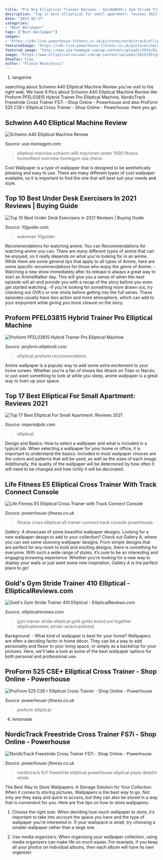 ```yaml
---
title: "Pro Nrg Elliptical Trainer Reviews - Gold&#039;s Gym Stride Trainer 410 Elliptical"
description: "Top 17 best elliptical for small apartment: reviews 2021"
date: "2022-02-17"
categories:
- "Best Wallpaper"
tags: ["Best Wallpaper"]
images:
- "https://cdn-live.powerhouse-fitness.co.uk/pictures/nordictrack/elliptical_cross_trainers/CVET4866/heroes_auto-adjustable_half_md@2x_1600.jpg"
featuredImage: "https://cdn-live.powerhouse-fitness.co.uk/pictures/nordictrack/elliptical_cross_trainers/CVET4866/heroes_auto-adjustable_half_md@2x_1600.jpg"
featured_image: "http://www.usa-homegym.com/wp-content/uploads/2014/01/SchwinnA40EllipticalMachine-6.jpg"
image: "https://www.ellipticalreviews.com/wp-content/uploads/2015/05/goldsgym410.jpg"
ShowToc: true
author: "Flavie Macejkovic"
---
```



1. tangerine 

	

		
searching about Schwinn A40 Elliptical Machine Review you've visit to the right web. We have 8 Pics about Schwinn A40 Elliptical Machine Review like Proform PFEL03815 Hybrid Trainer Pro Elliptical Machine, NordicTrack Freestride Cross Trainer FS7i - Shop Online - Powerhouse and also ProForm 525 CSE+ Elliptical Cross Trainer - Shop Online - Powerhouse. Here you go:
		
    
## Schwinn A40 Elliptical Machine Review

<img loading=lazy src="http://www.usa-homegym.com/wp-content/uploads/2014/01/SchwinnA40EllipticalMachine-6.jpg" onerror="this.onerror=null;this.src='https://tse2.mm.bing.net/th?id=OIP.awlTYzWjB5Dot_ngcRfG9gHaJM&amp;pid=15.1';" alt="Schwinn A40 Elliptical Machine Review">

_Source: usa-homegym.com_

>elliptical machine schwinn a40 machines under 1000 fitness homesfeed overview homegym usa check. 

	

Cool Wallpaper is a type of wallpaper that is designed to be aesthetically pleasing and easy to use. There are many different types of cool wallpaper available, so it is important to find the one that will best suit your needs and style.

    
## Top 10 Best Under Desk Exercisers In 2021 Reviews | Buying Guide

<img loading=lazy src="https://www.10guider.com/wp-content/uploads/2020/05/10.-Wakeman-Portable-Indoor-Under-Desk-Exercise-Machine-Bike.jpg" onerror="this.onerror=null;this.src='https://tse3.mm.bing.net/th?id=OIP.6-XmQgCwjPPXPHG6-mD1EgHaHa&amp;pid=15.1';" alt="Top 10 Best Under Desk Exercisers in 2021 Reviews | Buying Guide">

_Source: 10guider.com_

>wakeman 10guider. 

	

Recommendations for watching anime: You can
Recommendations for watching anime you can. There are many different types of anime that can be enjoyed, so it really depends on what you're looking for in an anime. While there are some general tips that apply to all types of Anime, here are some specific recommendations for those who enjoy the genre of Anime: 
-Watching a new show immediately after its release is always a great way to start an AnimeWalker day. This will give you a sense of when the next episode will air and provide you with a recap of the story before you even get started watching. 
-If you're looking for something more drawn out, try checking out OVA's or one-shots before getting into the full series. These episodes usually have less action and more atmosphere, which can add to your enjoyment while giving you more closure on the story.

    
## Proform PFEL03815 Hybrid Trainer Pro Elliptical Machine

<img loading=lazy src="http://images.ellipticali.com/l-m/pfel03815-hybrid-trainer-pro-elliptical-machine-silver-v-2909138734.jpg" onerror="this.onerror=null;this.src='https://tse4.mm.bing.net/th?id=OIP.kFEdCq02nQ4rRvLV7-O1LgHaHa&amp;pid=15.1';" alt="Proform PFEL03815 Hybrid Trainer Pro Elliptical Machine">

_Source: proform.ellipticali.com_

>elliptical proform recommendation. 

	

Anime wallpaper is a popular way to add some extra excitement to your home screen. Whether you’re a fan of shows like Attack on Titan or Naruto, or just want something to look at while you sleep, anime wallpaper is a great way to liven up your space.

    
## Top 17 Best Elliptical For Small Apartment: Reviews 2021

<img loading=lazy src="https://imperialpdx.com/wp-content/uploads/2021/02/Best-Elliptical-For-Small-Apartment.jpg" onerror="this.onerror=null;this.src='https://tse4.mm.bing.net/th?id=OIP.FCWSrq1EvH-_bw8NoxdBjwHaEK&amp;pid=15.1';" alt="Top 17 Best Elliptical For Small Apartment: Reviews 2021">

_Source: imperialpdx.com_

>elliptical. 

	

Design and Basics: How to select a wallpaper and what is included in a typical job.
When selecting a wallpaper for your home or office, it is important to understand the basics. Included in most wallpaper choices are the colors and patterns that will be used, as well as the sizes of each image. Additionally, the quality of the wallpaper will be determined by how often it will need to be changed and how richly it will be decorated.

    
## Life Fitness E5 Elliptical Cross Trainer With Track Connect Console

<img loading=lazy src="https://cdn-live.powerhouse-fitness.co.uk/pictures/lifefitness/elliptical_cross_trainers/CVET4070/e5_hc_2_1600.png" onerror="this.onerror=null;this.src='https://tse3.mm.bing.net/th?id=OIP.iZbmczxWD9B5BNMVg4KicQHaHa&amp;pid=15.1';" alt="Life Fitness E5 Elliptical Cross Trainer with Track Connect Console">

_Source: powerhouse-fitness.co.uk_

>fitness cross elliptical e5 trainer connect track console powerhouse. 

	

Gallery: A showcase of some beautiful wallpaper designs.
Looking for a new wallpaper design to add to your collection? Check out Gallery A, where you can see some stunning wallpaper designs. From simple designs that are perfect for any room to bold and exciting designs, there is something for everyone. With such a wide range of styles, it’s sure to be an interesting and engaging browsing experience. Whether you’re looking for a new way to display your walls or just want some new inspiration, Gallery A is the perfect place to go!





	
	
    
## Gold&#039;s Gym Stride Trainer 410 Elliptical - EllipticalReviews.com

<img loading=lazy src="https://www.ellipticalreviews.com/wp-content/uploads/2015/05/goldsgym410.jpg" onerror="this.onerror=null;this.src='https://tse4.mm.bing.net/th?id=OIP.ZcwNu8AGxQhvfGA_fyBDdQHaJv&amp;pid=15.1';" alt="Gold&#039;s Gym Stride Trainer 410 Elliptical - EllipticalReviews.com">

_Source: ellipticalreviews.com_

>gym trainer stride elliptical gold golds brand put together ellipticalreviews strider americanlisted. 

	

Background: - What kind of wallpaper is best for your home?
Wallpapers are often a deciding factor in home décor. They can be a way to add personality and flavor to your living space, or simply as a backdrop for your pictures. Here, we'll take a look at some of the best wallpaper options for both personal and professional use.

    
## ProForm 525 CSE+ Elliptical Cross Trainer - Shop Online - Powerhouse

<img loading=lazy src="https://cdn-live.powerhouse-fitness.co.uk/pictures/proform/ellipticals/CVET4881/proform-525-wheel_1600.jpg" onerror="this.onerror=null;this.src='https://tse3.mm.bing.net/th?id=OIP.ryX39RmV883esxKtr6XRdgHaHa&amp;pid=15.1';" alt="ProForm 525 CSE+ Elliptical Cross Trainer - Shop Online - Powerhouse">

_Source: powerhouse-fitness.co.uk_

>proform elliptical. 

	

4. lemonade 

    
## NordicTrack Freestride Cross Trainer FS7i - Shop Online - Powerhouse

<img loading=lazy src="https://cdn-live.powerhouse-fitness.co.uk/pictures/nordictrack/elliptical_cross_trainers/CVET4866/heroes_auto-adjustable_half_md@2x_1600.jpg" onerror="this.onerror=null;this.src='https://tse3.mm.bing.net/th?id=OIP.1YvZnqIUaoD4oxY3mjbMTwHaIs&amp;pid=15.1';" alt="NordicTrack Freestride Cross Trainer FS7i - Shop Online - Powerhouse">

_Source: powerhouse-fitness.co.uk_

>nordictrack fs7i freestride elliptical powerhouse eliptical popis detailní stride. 

	

The Best Way to Store Wallpapers: A Storage Solution for Your Collection
When it comes to storing pictures, Wallpapers is the best way to go. Not only are they easy and quick to access, but they can also be stored in a way that is convenient for you. Here are five tips on how to store wallpapers:
1) Choose the right size: When deciding how much wallpaper to store, it’s important to take into account the space you have and the type of wallpaper you’re interested in. If your wallspace is small, try choosing a smaller wallpaper rather than a large one.

2) Use media organizers: When organizing your wallpaper collection, using media organizers can make life so much easier. For example, if you keep all your photos on individual albums, then each album will have its own organizer.

